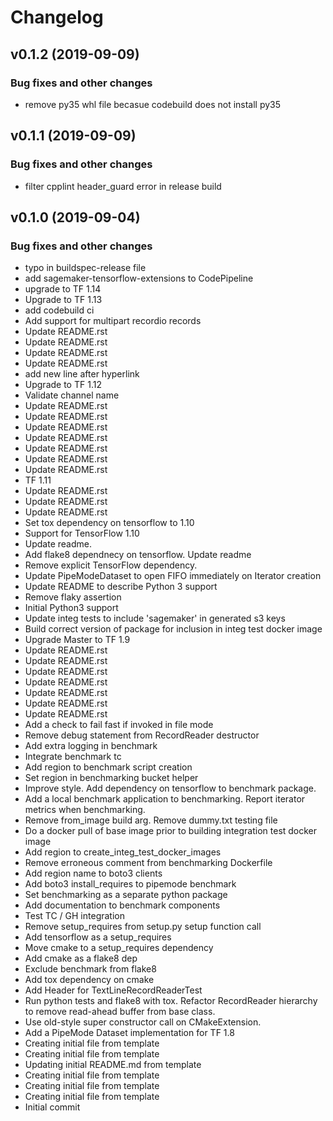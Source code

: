 # Changelog

## v0.1.2 (2019-09-09)

### Bug fixes and other changes

 * remove py35 whl file becasue codebuild does not install py35

## v0.1.1 (2019-09-09)

### Bug fixes and other changes

 * filter cpplint header_guard error in release build

## v0.1.0 (2019-09-04)

### Bug fixes and other changes

 * typo in buildspec-release file
 * add sagemaker-tensorflow-extensions to CodePipeline
 * upgrade to TF 1.14
 * Upgrade to TF 1.13
 * add codebuild ci
 * Add support for multipart recordio records
 * Update README.rst
 * Update README.rst
 * Update README.rst
 * Update README.rst
 * add new line after hyperlink
 * Upgrade to TF 1.12
 * Validate channel name
 * Update README.rst
 * Update README.rst
 * Update README.rst
 * Update README.rst
 * Update README.rst
 * Update README.rst
 * Update README.rst
 * TF 1.11
 * Update README.rst
 * Update README.rst
 * Update README.rst
 * Set tox dependency on tensorflow to 1.10
 * Support for TensorFlow 1.10
 * Update readme.
 * Add flake8 dependnecy on tensorflow. Update readme
 * Remove explicit TensorFlow dependency.
 * Update PipeModeDataset to open FIFO immediately on Iterator creation
 * Update README to describe Python 3 support
 * Remove flaky assertion
 * Initial Python3 support
 * Update integ tests to include 'sagemaker' in generated s3 keys
 * Build correct version of package for inclusion in integ test docker image
 * Upgrade Master to TF 1.9
 * Update README.rst
 * Update README.rst
 * Update README.rst
 * Update README.rst
 * Update README.rst
 * Update README.rst
 * Update README.rst
 * Add a check to fail fast if invoked in file mode
 * Remove debug statement from RecordReader destructor
 * Add extra logging in benchmark
 * Integrate benchmark tc
 * Add region to benchmark script creation
 * Set region in benchmarking bucket helper
 * Improve style. Add dependency on tensorflow to benchmark package.
 * Add a local benchmark application to benchmarking. Report iterator metrics when benchmarking.
 * Remove from_image build arg. Remove dummy.txt testing file
 * Do a docker pull of base image prior to building integration test docker image
 * Add region to create_integ_test_docker_images
 * Remove erroneous comment from benchmarking Dockerfile
 * Add region name to boto3 clients
 * Add boto3 install_requires to pipemode benchmark
 * Set benchmarking as a separate python package
 * Add documentation to benchmark components
 * Test TC / GH integration
 * Remove setup_requires from setup.py setup function call
 * Add tensorflow as a setup_requires
 * Move cmake to a setup_requires dependency
 * Add cmake as a flake8 dep
 * Exclude benchmark from flake8
 * Add tox dependency on cmake
 * Add Header for TextLineRecordReaderTest
 * Run python tests and flake8 with tox. Refactor RecordReader hierarchy to remove read-ahead buffer from base class.
 * Use old-style super constructor call on CMakeExtension.
 * Add a PipeMode Dataset implementation for TF 1.8
 * Creating initial file from template
 * Creating initial file from template
 * Updating initial README.md from template
 * Creating initial file from template
 * Creating initial file from template
 * Creating initial file from template
 * Initial commit
